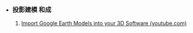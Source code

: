 - ### 投影建模 和成
	1. [Import Google Earth Models into your 3D Software (youtube.com)](https://www.youtube.com/watch?v=7YRusnTWXjw)

